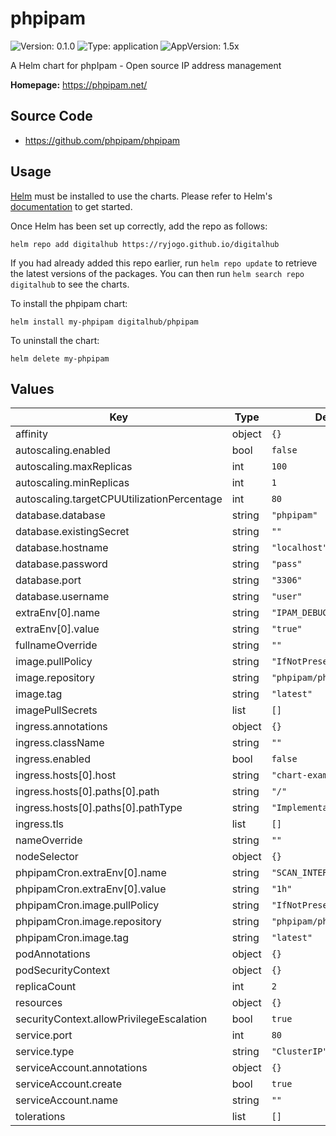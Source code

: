 # phpipam

![Version: 0.1.0](https://img.shields.io/badge/Version-0.1.0-informational?style=flat-square) ![Type: application](https://img.shields.io/badge/Type-application-informational?style=flat-square) ![AppVersion: 1.5x](https://img.shields.io/badge/AppVersion-1.5x-informational?style=flat-square)

A Helm chart for phpIpam - Open source IP address management

**Homepage:** <https://phpipam.net/>

## Source Code

* <https://github.com/phpipam/phpipam>

## Usage

[Helm](https://helm.sh) must be installed to use the charts. Please refer to
Helm's [documentation](https://helm.sh/docs) to get started.

Once Helm has been set up correctly, add the repo as follows:

    helm repo add digitalhub https://ryjogo.github.io/digitalhub

If you had already added this repo earlier, run `helm repo update` to retrieve
the latest versions of the packages. You can then run `helm search repo digitalhub` to see the charts.

To install the phpipam chart:

    helm install my-phpipam digitalhub/phpipam

To uninstall the chart:

    helm delete my-phpipam

## Values

| Key | Type | Default | Description |
|-----|------|---------|-------------|
| affinity | object | `{}` |  |
| autoscaling.enabled | bool | `false` |  |
| autoscaling.maxReplicas | int | `100` |  |
| autoscaling.minReplicas | int | `1` |  |
| autoscaling.targetCPUUtilizationPercentage | int | `80` |  |
| database.database | string | `"phpipam"` |  |
| database.existingSecret | string | `""` |  |
| database.hostname | string | `"localhost"` |  |
| database.password | string | `"pass"` |  |
| database.port | string | `"3306"` |  |
| database.username | string | `"user"` |  |
| extraEnv[0].name | string | `"IPAM_DEBUG"` |  |
| extraEnv[0].value | string | `"true"` |  |
| fullnameOverride | string | `""` |  |
| image.pullPolicy | string | `"IfNotPresent"` |  |
| image.repository | string | `"phpipam/phpipam-www"` |  |
| image.tag | string | `"latest"` |  |
| imagePullSecrets | list | `[]` |  |
| ingress.annotations | object | `{}` |  |
| ingress.className | string | `""` |  |
| ingress.enabled | bool | `false` |  |
| ingress.hosts[0].host | string | `"chart-example.local"` |  |
| ingress.hosts[0].paths[0].path | string | `"/"` |  |
| ingress.hosts[0].paths[0].pathType | string | `"ImplementationSpecific"` |  |
| ingress.tls | list | `[]` |  |
| nameOverride | string | `""` |  |
| nodeSelector | object | `{}` |  |
| phpipamCron.extraEnv[0].name | string | `"SCAN_INTERVAL"` |  |
| phpipamCron.extraEnv[0].value | string | `"1h"` |  |
| phpipamCron.image.pullPolicy | string | `"IfNotPresent"` |  |
| phpipamCron.image.repository | string | `"phpipam/phpipam-cron"` |  |
| phpipamCron.image.tag | string | `"latest"` |  |
| podAnnotations | object | `{}` |  |
| podSecurityContext | object | `{}` |  |
| replicaCount | int | `2` |  |
| resources | object | `{}` |  |
| securityContext.allowPrivilegeEscalation | bool | `true` |  |
| service.port | int | `80` |  |
| service.type | string | `"ClusterIP"` |  |
| serviceAccount.annotations | object | `{}` |  |
| serviceAccount.create | bool | `true` |  |
| serviceAccount.name | string | `""` |  |
| tolerations | list | `[]` |  |